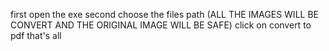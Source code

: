 first open the exe
second choose the files path (ALL THE IMAGES WILL BE CONVERT AND THE ORIGINAL IMAGE WILL BE SAFE)
click on convert to pdf
that's all
